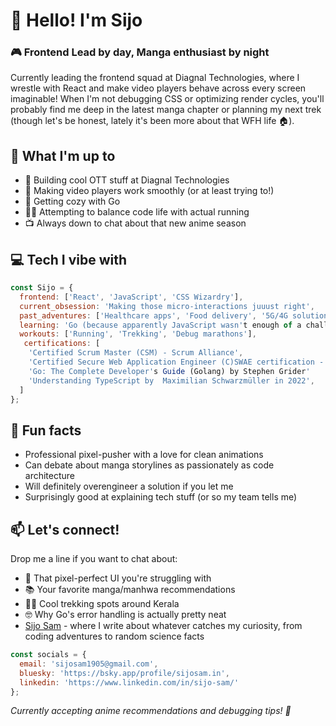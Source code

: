 # 👋 Hello! I'm Sijo
### 🎮 Frontend Lead by day, Manga enthusiast by night
Currently leading the frontend squad at Diagnal Technologies, where I wrestle with React and make video players behave across every screen imaginable! When I'm not debugging CSS or optimizing render cycles, you'll probably find me deep in the latest manga chapter or planning my next trek (though let's be honest, lately it's been more about that WFH life 🏠).

## 🚀 What I'm up to
- 🎥 Building cool OTT stuff at Diagnal Technologies
- 📱 Making video players work smoothly (or at least trying to!)
- 🦦 Getting cozy with Go
- 🏃‍♂️ Attempting to balance code life with actual running
- 📺 Always down to chat about that new anime season

## 💻 Tech I vibe with
```javascript
const Sijo = {
  frontend: ['React', 'JavaScript', 'CSS Wizardry'],
  current_obsession: 'Making those micro-interactions juuust right',
  past_adventures: ['Healthcare apps', 'Food delivery', '5G/4G solutions'],
  learning: 'Go (because apparently JavaScript wasn't enough of a challenge)',
  workouts: ['Running', 'Trekking', 'Debug marathons'],
   certifications: [
    'Certified Scrum Master (CSM) - Scrum Alliance',
    'Certified Secure Web Application Engineer (C)SWAE certification - Mile2',
    'Go: The Complete Developer's Guide (Golang) by Stephen Grider'
    'Understanding TypeScript by  Maximilian Schwarzmüller in 2022',
  ]
};
```

## 🎯 Fun facts
- Professional pixel-pusher with a love for clean animations
- Can debate about manga storylines as passionately as code architecture
- Will definitely overengineer a solution if you let me
- Surprisingly good at explaining tech stuff (or so my team tells me)

## 📫 Let's connect!
Drop me a line if you want to chat about:
- 🎨 That pixel-perfect UI you're struggling with
- 📚 Your favorite manga/manhwa recommendations
- 🏃‍♂️ Cool trekking spots around Kerala
- 🤓 Why Go's error handling is actually pretty neat
- [Sijo Sam](http://sijosam.com/) - where I write about whatever catches my curiosity, from coding adventures to random science facts

```javascript
const socials = {
  email: 'sijosam1905@gmail.com',
  bluesky: 'https://bsky.app/profile/sijosam.in',
  linkedin: 'https://www.linkedin.com/in/sijo-sam/'
};
```

*Currently accepting anime recommendations and debugging tips! 🎯*
